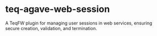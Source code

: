 # teq-agave-web-session
A TeqFW plugin for managing user sessions in web services, ensuring secure creation, validation, and termination.
